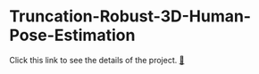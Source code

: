 # Truncation-Robust-3D-Human-Pose-Estimation

Click this link to see the details of the project. [🔗](https://sijeong.notion.site/Truncation-Robust-3D-Human-Pose-Estimation-e20dd73057af447995a6e0d8b61b6ca1)
